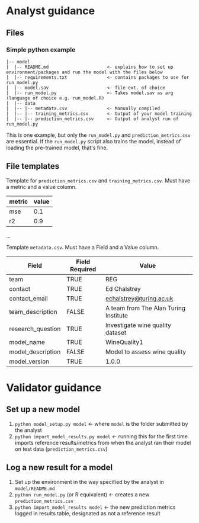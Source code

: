 # Analyst guidance

## Files

### Simple python example

```
|-- model
|  |-- README.md                      <- explains how to set up environment/packages and run the model with the files below
|  |-- requirements.txt               <- contains packages to use for run_model.py
|  |-- model.sav                      <- file ext. of choice
|  |-- run_model.py                   <- Takes model.sav as arg (language of choice e.g. run_model.R)
|  |-- data
|  |-- |-- metadata.csv               <- Manually compiled
|  |-- |-- training_metrics.csv       <- Output of your model training
|  |-- |-- prediction_metrics.csv     <- Output of analyst run of run_model.py

```

This is one example, but only the `run_model.py` and `prediction_metrics.csv` are essential. If the `run_model.py` script also trains the model, instead of loading the pre-trained model, that's fine.

## File templates

Template for `prediction_metrics.csv` and `training_metrics.csv`. Must have a metric and a value column.

|metric|value|
| ---  | --- |
| mse  | 0.1 |
| r2   | 0.9 |
...

Template `metadata.csv`. Must have a Field and a Value column.

|Field | Field Required | Value|
| --- | --- | --- |
|team | TRUE | REG|
|contact | TRUE | Ed Chalstrey|
|contact_email | TRUE | echalstrey@turing.ac.uk|
|team_description | FALSE | A team from The Alan Turing Institute|
|research_question | TRUE | Investigate wine quality dataset|
|model_name | TRUE | WineQuality1|
|model_description | FALSE | Model to assess wine quality|
|model_version | TRUE | 1.0.0|

# Validator guidance

## Set up a new model

1. `python model_setup.py model` <- where `model` is the folder submitted by the analyst
2. `python import_model_results.py model` <- running this for the first time imports reference results/metrics from when the analyst ran their model on test data (`prediction_metrics.csv`)

## Log a new result for a model

1. Set up the environment in the way specified by the analyst in `model/README.md`
1. `python run_model.py` (or R equivalent) <- creates a new `prediction_metrics.csv`
2. `python import_model_results model` <- the new prediction metrics logged in results table, designated as not a reference result
